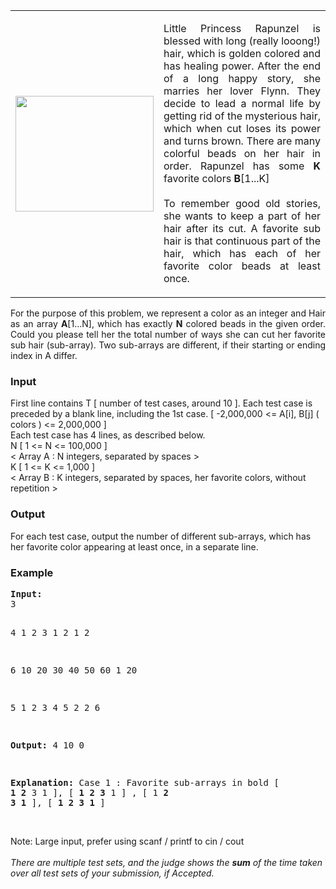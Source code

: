 <table border="0">
<tbody>
<tr>
<td>
<p><img src="./22391/file/MAEJZFmU.png" border="0" alt="" width="221" height="185"></p>
</td>
<td>
<p align="justify">Little Princess Rapunzel is blessed with long (really looong!) hair, which is golden colored and has healing power. After the end of a long happy story, she marries her lover Flynn. They decide to lead a normal life by getting rid of the mysterious hair, which when cut loses its power and turns brown. There are many colorful beads on her hair in order. Rapunzel has some <strong>K</strong> favorite colors <strong>B</strong>[1...K] <br><br> To remember good old stories, she wants to keep a part of her hair after its cut. A favorite sub hair is that continuous part of the hair, which has each of her favorite color beads at least once.</p>
</td>
</tr>
</tbody>
</table>
<p align="justify">For the purpose of this problem, we represent a color as an integer and Hair as an array <strong>A</strong>[1...N], which has exactly <strong>N</strong> colored beads in the given order. Could you please tell her the total number of ways she can cut her favorite sub hair (sub-array). Two sub-arrays are different, if their starting or ending index in A differ.</p>
<h3>Input</h3>
<p>First line contains T [ number of test cases, around 10 ]. Each test case is preceded by a blank line, including the 1st case. [ -2,000,000 &lt;= A[i], B[j] ( colors ) &lt;= 2,000,000 ]<br> Each test case has 4 lines, as described below.<br> N [ 1 &lt;= N &lt;= 100,000 ]<br> &lt; Array A : N integers, separated by spaces &gt;<br> K [ 1 &lt;= K &lt;= 1,000 ]<br> &lt; Array B : K integers, separated by spaces, her favorite colors, without repetition &gt;</p>
<h3>Output</h3>
<p>For each test case, output the number of different sub-arrays, which has her favorite color appearing at least once, in a separate line.</p>
<h3>Example</h3>
<pre><strong>Input:</strong>
3

4
1 2 3 1
2
1 2

6
10 20 30 40 50 60
1
20

5
1 2 3 4 5
2
2 6

<strong>Output:</strong>
4
10
0

<strong>Explanation:</strong>
Case 1 : Favorite sub-arrays in bold [ <strong>1 2</strong> 3 1 ], [ <strong>1 2 3</strong> 1 ] , [ 1 <strong>2 3 1</strong> ], [ <strong>1 2 3 1</strong> ]
</pre>
<p><br> Note: Large input, prefer using scanf / printf to cin / cout<br><br> <em>There are multiple test sets, and the judge shows the <strong>sum</strong> of the time taken over all test sets of your submission, if Accepted.</em></p>